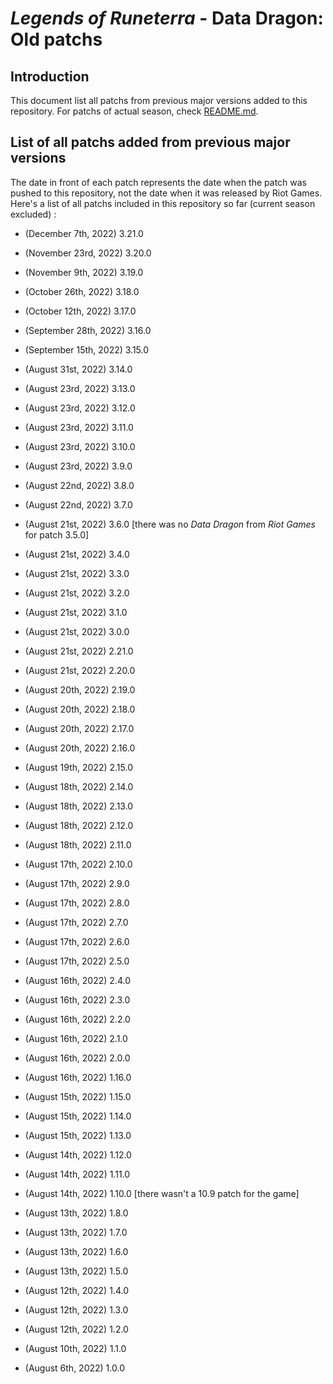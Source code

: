 # _Legends of Runeterra_ - Data Dragon: Old patchs

## Introduction
This document list all patchs from previous major versions added to this repository. For patchs of actual season, check [README.md](README.md).

## List of all patchs added from previous major versions
The date in front of each patch represents the date when the patch was pushed to this repository, not the date when it was released by Riot Games. Here's a list of all patchs included in this repository so far (current season excluded) :

- (December 7th, 2022) 3.21.0
- (November 23rd, 2022) 3.20.0
- (November 9th, 2022) 3.19.0
- (October 26th, 2022) 3.18.0
- (October 12th, 2022) 3.17.0
- (September 28th, 2022) 3.16.0
- (September 15th, 2022) 3.15.0
- (August 31st, 2022) 3.14.0
- (August 23rd, 2022) 3.13.0
- (August 23rd, 2022) 3.12.0
- (August 23rd, 2022) 3.11.0
- (August 23rd, 2022) 3.10.0
- (August 23rd, 2022) 3.9.0
- (August 22nd, 2022) 3.8.0
- (August 22nd, 2022) 3.7.0
- (August 21st, 2022) 3.6.0 [there was no _Data Dragon_ from _Riot Games_ for patch 3.5.0]
- (August 21st, 2022) 3.4.0
- (August 21st, 2022) 3.3.0
- (August 21st, 2022) 3.2.0
- (August 21st, 2022) 3.1.0
- (August 21st, 2022) 3.0.0

- (August 21st, 2022) 2.21.0
- (August 21st, 2022) 2.20.0
- (August 20th, 2022) 2.19.0
- (August 20th, 2022) 2.18.0
- (August 20th, 2022) 2.17.0
- (August 20th, 2022) 2.16.0
- (August 19th, 2022) 2.15.0
- (August 18th, 2022) 2.14.0
- (August 18th, 2022) 2.13.0
- (August 18th, 2022) 2.12.0
- (August 18th, 2022) 2.11.0
- (August 17th, 2022) 2.10.0
- (August 17th, 2022) 2.9.0
- (August 17th, 2022) 2.8.0
- (August 17th, 2022) 2.7.0
- (August 17th, 2022) 2.6.0
- (August 17th, 2022) 2.5.0
- (August 16th, 2022) 2.4.0
- (August 16th, 2022) 2.3.0
- (August 16th, 2022) 2.2.0
- (August 16th, 2022) 2.1.0
- (August 16th, 2022) 2.0.0

- (August 16th, 2022) 1.16.0
- (August 15th, 2022) 1.15.0
- (August 15th, 2022) 1.14.0
- (August 15th, 2022) 1.13.0
- (August 14th, 2022) 1.12.0
- (August 14th, 2022) 1.11.0
- (August 14th, 2022) 1.10.0 [there wasn't a 10.9 patch for the game]
- (August 13th, 2022) 1.8.0
- (August 13th, 2022) 1.7.0
- (August 13th, 2022) 1.6.0
- (August 13th, 2022) 1.5.0
- (August 12th, 2022) 1.4.0
- (August 12th, 2022) 1.3.0
- (August 12th, 2022) 1.2.0
- (August 10th, 2022) 1.1.0
- (August 6th, 2022) 1.0.0